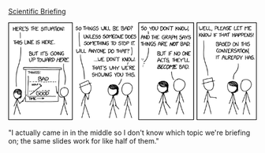 [Scientific Briefing](https://xkcd.com/2278)

![Scientific Briefing](./random_comic.png)

"I actually came in in the middle so I don't know which topic we're briefing on; the same slides work for like half of them."

